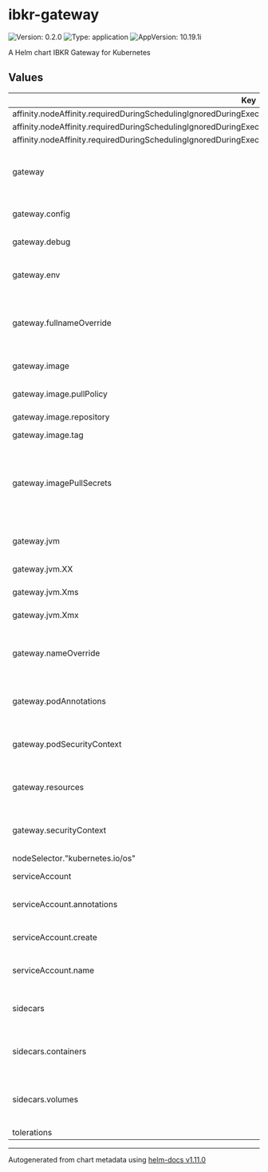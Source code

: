 # ibkr-gateway

![Version: 0.2.0](https://img.shields.io/badge/Version-0.2.0-informational?style=flat-square) ![Type: application](https://img.shields.io/badge/Type-application-informational?style=flat-square) ![AppVersion: 10.19.1i](https://img.shields.io/badge/AppVersion-10.19.1i-informational?style=flat-square)

A Helm chart IBKR Gateway for Kubernetes

## Values

| Key | Type | Default | Description |
|-----|------|---------|-------------|
| affinity.nodeAffinity.requiredDuringSchedulingIgnoredDuringExecution.nodeSelectorTerms[0].matchExpressions[0].key | string | `"kubernetes.io/arch"` |  |
| affinity.nodeAffinity.requiredDuringSchedulingIgnoredDuringExecution.nodeSelectorTerms[0].matchExpressions[0].operator | string | `"In"` |  |
| affinity.nodeAffinity.requiredDuringSchedulingIgnoredDuringExecution.nodeSelectorTerms[0].matchExpressions[0].values[0] | string | `"amd64"` |  |
| gateway | object | `{"config":{"credentials":"credentials","live":true},"debug":false,"env":[],"fullnameOverride":"","image":{"pullPolicy":"IfNotPresent","repository":"quay.io/arktos-venture/ibkr-gateway","tag":""},"imagePullSecrets":[],"jvm":{"XX":{"ConcGCThreads":5,"InitiatingHeapOccupancyPercent":70,"MaxGCPauseMillis":200,"ParallelGCThreads":20},"Xms":"2G","Xmx":"2G","installer":{"uuid":"3046c7e3-ffbd-4699-a848-117342ff43ee"}},"nameOverride":"","podAnnotations":{},"podSecurityContext":{"fsGroup":10001},"resources":{"limits":{"cpu":"300m","memory":"2100Mi"},"requests":{"cpu":"300m","memory":"2100Mi"}},"securityContext":{"capabilities":{"drop":["ALL"]},"readOnlyRootFilesystem":false,"runAsNonRoot":true,"runAsUser":10001}}` | Gateway configuration |
| gateway.config | object | `{"credentials":"credentials","live":true}` | config is a list of parameters to pass to the gateway |
| gateway.debug | bool | `false` | debug enables debug mode |
| gateway.env | list | `[]` | env is a list of environment variables to set in the container. |
| gateway.fullnameOverride | string | `""` | fullnameOverride is an optional string to substitute for the full names of resources |
| gateway.image | object | `{"pullPolicy":"IfNotPresent","repository":"quay.io/arktos-venture/ibkr-gateway","tag":""}` | Specifies whether a Gateway should be created |
| gateway.image.pullPolicy | string | `"IfNotPresent"` | The image pull policy |
| gateway.image.repository | string | `"quay.io/arktos-venture/ibkr-gateway"` | The image repository |
| gateway.image.tag | string | `""` | The image tag |
| gateway.imagePullSecrets | list | `[]` | imagePullSecrets is an optional list of references to secrets in the same namespace to use for pulling any of the images used by this Chart. |
| gateway.jvm | object | `{"XX":{"ConcGCThreads":5,"InitiatingHeapOccupancyPercent":70,"MaxGCPauseMillis":200,"ParallelGCThreads":20},"Xms":"2G","Xmx":"2G","installer":{"uuid":"3046c7e3-ffbd-4699-a848-117342ff43ee"}}` | jvm is a list of parameters to pass to the JVM |
| gateway.jvm.XX | object | `{"ConcGCThreads":5,"InitiatingHeapOccupancyPercent":70,"MaxGCPauseMillis":200,"ParallelGCThreads":20}` | Xmn is the minimum heap size |
| gateway.jvm.Xms | string | `"2G"` | Xms is the initial heap size |
| gateway.jvm.Xmx | string | `"2G"` | Xmx is the maximum heap size |
| gateway.nameOverride | string | `""` | nameOverride is an optional string to substitute for the full names of resources |
| gateway.podAnnotations | object | `{}` | podAnnotations is an optional list of annotations to add to the pod |
| gateway.podSecurityContext | object | `{"fsGroup":10001}` | podSecurityContext is an optional security context to add to the pod |
| gateway.resources | object | `{"limits":{"cpu":"300m","memory":"2100Mi"},"requests":{"cpu":"300m","memory":"2100Mi"}}` | resources is an optional list of resources to set for the container |
| gateway.securityContext | object | `{"capabilities":{"drop":["ALL"]},"readOnlyRootFilesystem":false,"runAsNonRoot":true,"runAsUser":10001}` | securityContext is an optional security context to add to the container |
| nodeSelector."kubernetes.io/os" | string | `"linux"` |  |
| serviceAccount | object | `{"annotations":{},"create":false,"name":""}` | ServiceAccount configuration |
| serviceAccount.annotations | object | `{}` | Annotations to add to the ServiceAccount |
| serviceAccount.create | bool | `false` | Specifies whether a ServiceAccount should be created |
| serviceAccount.name | string | `""` | The name of the ServiceAccount to use. |
| sidecars | object | `{"containers":[{"image":"rg.nl-ams.scw.cloud/arktos-venture/ibkr-worker:0.0.1","imagePullPolicy":"IfNotPresent","name":"data-worker-config","resources":{"limits":{"cpu":"50m","memory":"64Mi"},"requests":{"cpu":"50m","memory":"64Mi"}},"securityContext":{"capabilities":{"drop":["ALL"]},"readOnlyRootFilesystem":false,"runAsNonRoot":true,"runAsUser":10001},"volumeMounts":[{"mountPath":"/home/noroot/config.yaml","name":"data-worker-config","subPath":"config.yaml"}]}],"volumes":[{"name":"data-worker-config","secret":{"secretName":"data-worker-config"}}]}` | sidecars workers configuration |
| sidecars.containers | list | `[{"image":"rg.nl-ams.scw.cloud/arktos-venture/ibkr-worker:0.0.1","imagePullPolicy":"IfNotPresent","name":"data-worker-config","resources":{"limits":{"cpu":"50m","memory":"64Mi"},"requests":{"cpu":"50m","memory":"64Mi"}},"securityContext":{"capabilities":{"drop":["ALL"]},"readOnlyRootFilesystem":false,"runAsNonRoot":true,"runAsUser":10001},"volumeMounts":[{"mountPath":"/home/noroot/config.yaml","name":"data-worker-config","subPath":"config.yaml"}]}]` | containers is an optional list of containers to add to the pod |
| sidecars.volumes | list | `[{"name":"data-worker-config","secret":{"secretName":"data-worker-config"}}]` | volumeMounts is an optional list of volume mounts to add to the container |
| tolerations | list | `[]` |  |

----------------------------------------------
Autogenerated from chart metadata using [helm-docs v1.11.0](https://github.com/norwoodj/helm-docs/releases/v1.11.0)
